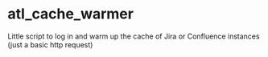 # atl_cache_warmer
Little script to log in and warm up the cache of Jira or Confluence instances (just a basic http request)
